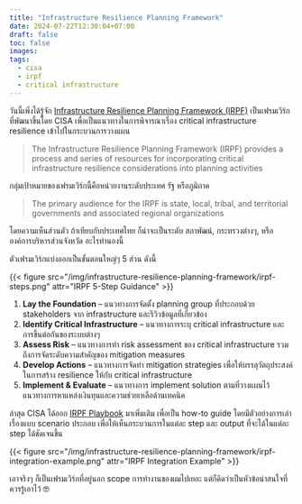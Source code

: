 ```yaml
---
title: "Infrastructure Resilience Planning Framework"
date: 2024-07-22T12:30:04+07:00
draft: false
toc: false
images:
tags:
  - cisa
  - irpf
  - critical infrastructure
---
```


วันนี้เพิ่งได้รู้จัก [Infrastructure Resilience Planning Framework (IRPF)](https://www.cisa.gov/resources-tools/resources/infrastructure-resilience-planning-framework-irpf) เป็นเฟรมเวิร์กที่พัฒนาขึ้นโดย CISA  เพื่อเป็นแนวทางในการพิจารณาเรื่อง critical infrastructure resilience เข้าไปในกระบวนการวางแผน

> The Infrastructure Resilience Planning Framework (IRPF) provides a process and series of resources for incorporating critical infrastructure resilience considerations into planning activities

กลุ่มเป้าหมายของเฟรมเวิร์กนี้คือหน่วยงานระดับประเทศ รัฐ หรือภูมิภาค

>  The primary audience for the IRPF is state, local, tribal, and territorial governments and associated regional organizations

โดยความเห็นส่วนตัว ถ้าเทียบกับประเทศไทย ก็น่าจะเป็นระดับ สภาพัฒน์, กระทรวงต่างๆ,  หรือองค์การบริหารส่วนจังหวัด อะไรทำนองนี้

ตัวเฟรมเวิร์กแบ่งออกเป็นขั้นตอนใหญ่ๆ 5 ส่วน ดังนี้

{{< figure src="/img/infrastructure-resilience-planning-framework/irpf-steps.png" attr="IRPF 5-Step Guidance" >}}

1. **Lay the Foundation** &ndash; แนวทางการจัดตั้ง planning group ที่ประกอบด้วย stakeholders จาก infrastructure และรีวิวข้อมูลที่เกี่ยวข้อง
2. **Identify Critical Infrastructure** &ndash; แนวทางการระบุ critical infrastructure และการขึ้นต่อกันของระบบต่างๆ
3. **Assess Risk** &ndash; แนวทางการทำ risk assessment ของ critical infrastructure รวมถึงการจัดระดับความสำคัญของ mitigation measures
4. **Develop Actions** &ndash; แนวทางการจัดทำ mitigation strategies เพื่อให้บรรลุวัตถุประสงค์ในการสร้าง resilience ให้กับ critical infrastructure
5. **Implement & Evaluate** &ndash; แนวทางการ implement solution ตามที่วางแผนไว้ แนวทางการหาแหล่งเงินทุนและความช่วยเหลือด้านเทคนิค

ล่าสุด CISA ได้ออก [IRPF Playbook](https://www.cisa.gov/resources-tools/resources/infrastructure-resilience-planning-framework-irpf-playbook) มาเพิ่มเติม เพื่อเป็น how-to guide โดยมีตัวอย่างการเล่าเรื่องแบบ scenario ประกอบ เพื่อให้เห็นกระบวนการในแต่ละ step และ output ที่จะได้ในแต่ละ step ได้ชัดเจนขึ้น

{{< figure src="/img/infrastructure-resilience-planning-framework/irpf-integration-example.png" attr="IRPF Integration Example" >}}

เอาจริงๆ ก็เป็นเฟรมเวิร์กที่อยู่นอก scope การทำงานของผมไปเยอะ แต่ก็คิดว่าเป็นหัวข้อน่าสนใจที่ควรรู้เอาไว้ 🤓
